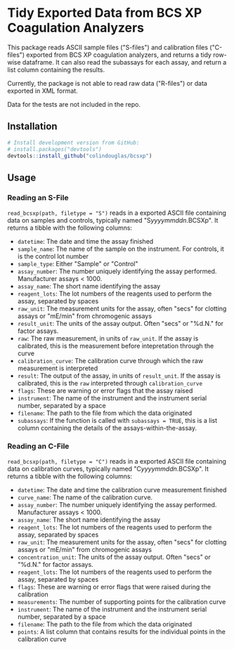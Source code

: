 # Tidy Exported Data from BCS XP Coagulation Analyzers

This package reads ASCII sample files ("S-files") and calibration files ("C-files") exported from BCS XP coagulation analyzers, and returns a tidy row-wise dataframe. It can also read the subassays for each assay, and return a list column containing the results.

Currently, the package is not able to read raw data ("R-files") or data exported in XML format.

Data for the tests are not included in the repo.

## Installation 

```r
# Install development version from GitHub:
# install.packages("devtools")
devtools::install_github("colindouglas/bcsxp")
```
## Usage

### Reading an S-File
`read_bcsxp(path, filetype = "S")` reads in a exported ASCII file containing data on samples and controls, typically named "S*yyyymmddn*.BCSXp". It returns a tibble with the following columns:

* `datetime`: The date and time the assay finished
* `sample_name`: The name of the sample on the instrument. For controls, it is the control lot number
* `sample_type`: Either "Sample" or "Control"
* `assay_number`: The number uniquely identifying the assay performed. Manufacturer assays < 1000.
* `assay_name`: The short name identifying the assay
* `reagent_lots`: The lot numbers of the reagents used to perform the assay, separated by spaces
* `raw_unit`: The measurement units for the assay, often "secs" for clotting assays or "mE/min" from chromogenic assays
* `result_unit`: The units of the assay output. Often "secs" or "%d.N." for factor assays.
* `raw`: The raw measurement, in units of `raw_unit`. If the assay is calibrated, this is the measurement before intepretation through the curve
* `calibration_curve`: The calibration curve through which the raw measurement is interpreted
* `result`: The output of the assay, in units of `result_unit`. If the assay is calibrated, this is the `raw` interpreted through `calibration_curve`
* `flags`: These are warning or error flags that the assay raised
* `instrument`: The name of the instrument and the instrument serial number, separated by a space
* `filename`: The path to the file from which the data originated
* `subassays`: If the function is called with `subassays = TRUE`, this is a list column containing the details of the assays-within-the-assay.

### Reading an C-File
`read_bcsxp(path, filetype = "C")` reads in a exported ASCII file containing data on calibration curves, typically named "C*yyyymmddn*.BCSXp". It returns a tibble with the following columns:

* `datetime`: The date and time the calibration curve measurement finished
* `curve_name`: The name of the calibration curve. 
* `assay_number`: The number uniquely identifying the assay performed. Manufacturer assays < 1000.
* `assay_name`: The short name identifying the assay
* `reagent_lots`: The lot numbers of the reagents used to perform the assay, separated by spaces
* `raw_unit`: The measurement units for the assay, often "secs" for clotting assays or "mE/min" from chromogenic assays
* `concentration_unit`: The units of the assay output. Often "secs" or "%d.N." for factor assays.
* `reagent_lots`: The lot numbers of the reagents used to perform the assay, separated by spaces
* `flags`: These are warning or error flags that were raised during the calibration
* `measurements`: The number of supporting points for the calibration curve
* `instrument`: The name of the instrument and the instrument serial number, separated by a space
* `filename`: The path to the file from which the data originated
* `points`: A list column that contains results for the individual points in the calibration curve
